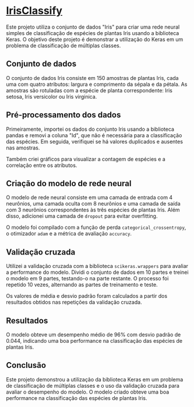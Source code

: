 # [IrisClassify](https://github.com/vilelas/IrisClassify/blob/main/Iris/Conjunto%20de%20dados%20flor%20Iris.ipynb)
Este projeto utiliza o conjunto de dados "Iris" para criar uma rede neural simples de classificação de espécies de plantas Iris usando a biblioteca Keras. O objetivo deste projeto é demonstrar a utilização do Keras em um problema de classificação de múltiplas classes.

## Conjunto de dados
O conjunto de dados Iris consiste em 150 amostras de plantas Iris, cada uma com quatro atributos: largura e comprimento da sépala e da pétala. As amostras são rotuladas com a espécie de planta correspondente: Iris setosa, Iris versicolor ou Iris virginica.

## Pré-processamento dos dados
Primeiramente, importei os dados do conjunto Iris usando a biblioteca pandas e removi a coluna "Id", que não é necessária para a classificação das espécies. Em seguida, verifiquei se há valores duplicados e ausentes nas amostras.

Também criei gráficos para visualizar a contagem de espécies e a correlação entre os atributos.

## Criação do modelo de rede neural
O modelo de rede neural consiste em uma camada de entrada com 4 neurônios, uma camada oculta com 8 neurônios e uma camada de saída com 3 neurônios correspondentes às três espécies de plantas Iris. Além disso, adicionei uma camada de ``dropout`` para evitar overfitting.

O modelo foi compilado com a função de perda ``categorical_crossentropy``, o otimizador ``adam`` e a métrica de avaliação ``accuracy``.

## Validação cruzada
Utilizei a validação cruzada com a biblioteca ``scikeras.wrappers`` para avaliar a performance do modelo. Dividi o conjunto de dados em 10 partes e treinei o modelo em 9 partes, testando-o na parte restante. O processo foi repetido 10 vezes, alternando as partes de treinamento e teste.

Os valores de média e desvio padrão foram calculados a partir dos resultados obtidos nas repetições da validação cruzada.

## Resultados
O modelo obteve um desempenho médio de 96% com desvio padrão de 0.044, indicando uma boa performance na classificação das espécies de plantas Iris.

## Conclusão
Este projeto demonstrou a utilização da biblioteca Keras em um problema de classificação de múltiplas classes e o uso da validação cruzada para avaliar o desempenho do modelo. O modelo criado obteve uma boa performance na classificação das espécies de plantas Iris.
